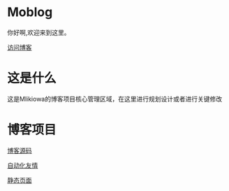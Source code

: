 # Moblog
你好啊,欢迎来到这里。

[访问博客](https://nanaeo.cn)

# 这是什么
这是Mlikiowa的博客项目核心管理区域，在这里进行规划设计或者进行关键修改

# 博客项目

[博客源码](https://github.com/MliKiowa/nanaeo)

[自动化友情](https://github.com/MliKiowa/BlogFriend)

[静态页面](https://github.com/MliKiowa/Mlikiowa.github.io)
